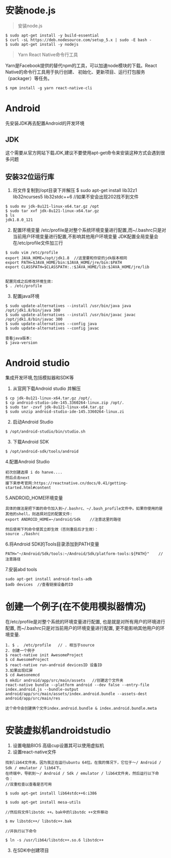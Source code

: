 # 安装node.js
>安装node.js
```
$ sudo apt-get install -y build-essential
$ curl -sL https://deb.nodesource.com/setup_5.x | sudo -E bash -
$ sudo apt-get install -y nodejs
```
>Yarn React Native命令行工具


Yarn是Facebook提供的替代npm的工具，可以加速node模块的下载。React Native的命令行工具用于执行创建、
初始化、更新项目、运行打包服务（packager）等任务。
```
$ npm install -g yarn react-native-cli
```
# Android
先安装JDK再去配置Android的开发环境
## JDK
这个需要从官方网站下载JDK,建议不要使用apt-get命令来安装这种方式会遇到很多问题
## 安装32位运行库

1. 将文件复制到/opt目录下并解压 
$ sudo apt-get install lib32z1 lib32ncurses5  lib32stdc++6    //如果不安会出现202找不到文件


```
$ sudo mv jdk-8u121-linux-x64.tar.gz /opt
$ sudo tar xvf jdk-8u121-linux-x64.tar.gz
$ ls
jdk1.8.0_121
```
2. 配置环境变量
/etc/profile是对整个系统环境变量进行配置,而~/.bashrc只是对当前用户环境变量进行配置,不影响其他用户环境变量
JDK配置全局变量会在/etc/profile文件加三行
```
$ sudo vim /etc/profile
export JAVA_HOME=/opt/jdk1.8  //这里要和你安的jdk版本相同
export PATH=$JAVA_HOME/bin:$JAVA_HOME/jre/bin:$PATH
export CLASSPATH=$CLASSPATH:.:$JAVA_HOME/lib:$JAVA_HOME/jre/lib


配置完成之后修改环境生效:
$ . /etc/profile
```
3. 配置java环境
```
$ sudo update-alternatives --install /usr/bin/java java /opt/jdk1.8/bin/java 300
$ sudo update-alternatives --install /usr/bin/javac javac /opt/jdk1.8/bin/javac 300
$ sudo update-alternatives --config java
$ sudo update-alternatives --config javac

查看java版本:
$ java-version
```
# Android studio
集成开发环境,包括模拟器和SDK等
1. 从官网下载Android studio 并解压
```http://www.2cto.com/uploadfile/Collfiles/20160502/2016050211205292.png
$ cp jdk-8u121-linux-x64.tar.gz /opt/.
$ cp android-studio-ide-145.3360264-linux.zip /opt/.
$ sudo tar -zxvf jdk-8u121-linux-x64.tar.gz
$ sudo unzip android-studio-ide-145.3360264-linux.zi
```
2. 启动Android Studio
```
$ /opt/android-studio/bin/studio.sh
```
3. 下载Android SDK
```
$ /opt/android-sdk/tools/android
```
4.配置Android Studio
```
初次创建选择 i do hanve....
然后点击next
接下来参考官网:https://reactnative.cn/docs/0.41/getting-started.html#content
```
5.ANDROID_HOME环境变量
```
具体的做法是把下面的命令加入到~/.bashrc、~/.bash_profile文件中。如果你使用的是其他的shell，则选择对应的配置文件:
export ANDROID_HOME=~/android/Sdk    //注意这里的路径

然后使用下列命令使其立即生效（否则重启后才生效）：
source ./bashrc
```
6.将Android SDK的Tools目录添加到PATH变量
```
PATH="~/Android/Sdk/tools:~/Android/Sdk/platform-tools:${PATH}"    //注意路径
```
7.安装abd tools
```
sudo apt-get install android-tools-adb
$adb devices  //查看链接设备的ID
```


# 创建一个例子(在不使用模拟器情况)
在/etc/profile是对整个系统的环境变量进行配置, 也是就是对所有用户的环境进行配置, 
而~/.bashrc只是对当前用户的环境变量进行配置, 更不能影响其他用户的环境变量.
```
1. $ .  /etc/profile   // . 相当于source
2. 创建一个例子
$ react-native init AwesomeProject
$ cd AwesomeProject
$ react-native run-android devicesID 设备ID
3.如果出现红屏
$ cd Awesonemcd 
$ mkdir android/app/src/main/assets   //创建这个文件夹
react-native bundle --platform android --dev false --entry-file index.android.js --bundle-output android/app/src/main/assets/index.android.bundle --assets-dest android/app/src/main/res

这个命令会创建俩个文件index.android.bundle & index.android.bundle.meta
```
# 安装虚拟机androidstudio
1. 设置电脑BIOS 高级cup设置其可以使用虚拟机
2. 设置react-native文件
```
找到lib64文件夹。因为我正在运行ubuntu 64位。在我的情况下，它位于〜/ Android / Sdk / emulator / lib64下。
在终端中，导航到〜/ Android / Sdk / emulator / lib64文件夹，然后运行以下命令：
//双重检查以查看是否可用

$ sudo apt-get install lib64stdc++6:i386

$ sudo apt-get install mesa-utils

//然后将文件libstdc ++。bak中的libstdc ++文件移动

$ mv libstdc++/ libstdc++.bak

//并执行以下命令

$ ln -s /usr/lib64/libstdc++.so.6 libstdc++

```
3. 在SDK中创建项目

